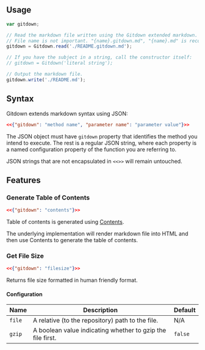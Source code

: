 ## Usage

```js
var gitdown;

// Read the markdown file written using the Gitdown extended markdown.
// File name is not important. "{name}.gitdown.md", "{name}.md" is recommended convention.
gitdown = Gitdown.read('./README.gitdown.md');

// If you have the subject in a string, call the constructor itself:
// gitdown = Gitdown('literal string');

// Output the markdown file.
gitdown.write('./README.md');
```

## Syntax

Gitdown extends markdown syntax using JSON:

```json
<<{"gitdown": "method name", "parameter name": "parameter value"}>>
```

The JSON object must have `gitdown` property that identifies the method you intend to execute. The rest is a regular JSON string, where each property is a named configuration property of the function you are referring to.

JSON strings that are not encapsulated in `<<>>` will remain untouched.

## Features

### Generate Table of Contents

```json
<<{"gitdown": "contents"}>>
```

Table of contents is generated using [Contents](https://github.com/gajus/contents).

The underlying implementation will render markdown file into HTML and then use Contents to generate the table of contents.

### Get File Size

```json
<<{"gitdown": "filesize"}>>
```

Returns file size formatted in human friendly format.

#### Configuration

| Name | Description | Default |
| --- | --- | --- |
| `file` | A relative (to the repository) path to the file. | N/A |
| `gzip` | A boolean value indicating whether to gzip the file first. | `false` |